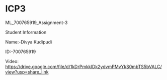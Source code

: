 # ICP3
ML_700765919_Assignment-3

Student Information

Name:-Divya Kudipudi

ID:-700765919

Video: https://drive.google.com/file/d/1kDrPmkkIDk2ydvmPMvYkS0mbTS5bVALC/view?usp=share_link
